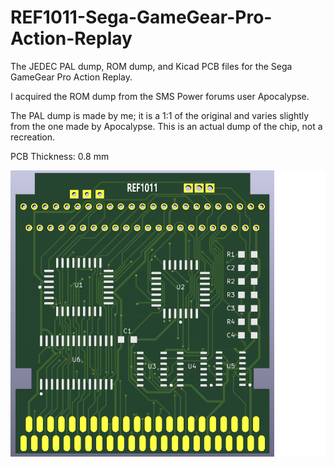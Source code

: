 # REF1011-Sega-GameGear-Pro-Action-Replay
The JEDEC PAL dump, ROM dump, and Kicad PCB files for the Sega GameGear Pro Action Replay.

I acquired the ROM dump from the SMS Power forums user Apocalypse.

The PAL dump is made by me; it is a 1:1 of the original and varies slightly from the one made by Apocalypse. This is an actual dump of the chip, not a recreation.

PCB Thickness: 0.8 mm

![image](https://github.com/RWeick/REF1011-Sega-GameGear-Pro-Action-Replay/blob/main/REF1011.png)
